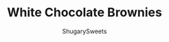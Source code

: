 ---
layout: ../../layouts/MarkdownPostLayout.astro
title: White Chocolate Brownies
author: ShugarySweets
pubDate: 2018-12-05
description: "White Chocolate Brownies are delicious, gooey treats with the same texture as a brownie! Add a few sprinkles for color and fun!"
image_url: https://www.shugarysweets.com/wp-content/uploads/2017/06/white-chocolate-brownies-2.jpg
tags: ["Brownies and Bars","American"]
calories: 154
protein: 2
carbohydrates: 20
fats: 8
fiber: 0
ingredients: ["1/2 cup unsalted butter","1 package (12 ounce) white chocolate chips","1 cup granulated sugar","3/4 cup all-purpose flour","3 large eggs","1/2 teaspoon kosher salt","2 Tablespoons sprinkles, optional"]
serves: 16
time: "35 minutes"
prepTime: "5 minutes"
instructions: ["Preheat oven to 375°F. Line a 9 inch square baking dish with parchment paper. Set aside.","In a large microwave safe bowl, combine butter and white chocolate chips. Heat for one minute on high. Stir until well blended (it's okay if there are a few bits of white chocolate).","Add in sugar, flour, eggs, and salt. Stir just until combined (do not over stir).","Pour into prepared baking dish. Add sprinkles on top if desired. Bake for 30-34 minutes, top will be lightly browned. Allow to cool. Cut into squares and enjoy."]
nutrition: ["154 calories","20 grams carbohydrates","50 milligrams cholesterol","8 grams fat","0 grams fiber","2 grams protein","4 grams saturated fat","54 milligrams sodium","15 grams sugar","0 grams trans fat","3 grams unsaturated fat"]
---